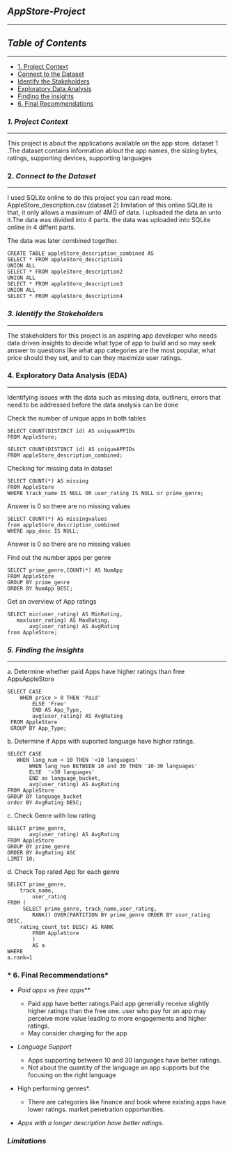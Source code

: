 
## *AppStore-Project*
---
## *Table of Contents*
---
 - [1. Project Context](#project-context)
 - [Connect to the Dataset](#connect-to-the-dataset)
 - [Identify the Stakeholders](#identify-the-stakeholders)
 - [Exploratory Data Analysis](exploratory-data-analysis)
 - [Finding the insights](#finding-the-insights)
 - [6. Final Recommendations](#final-recommendations)

### *1. Project Context* 
---
This project is about the applications available on the app store. 
dataset 1 .The dataset contains information ablout the app names, the sizing bytes, ratings, supporting devices, supporting languages


### 2. *Connect to the Dataset*
---
I used SQLite online to do this project you can read more. AppleStore_description.csv (dataset 2) 
limitation of this online SQLite is that, it only allows a maximum of 4MG of data.  I uploaded the data an  unto it.The data was divided into 4 parts. the data was uploaded into SQLite online in 4 diffent parts.
 
The data was later combined together.
```
CREATE TABLE appleStore_description_combined AS
SELECT * FROM appleStore_description1
UNION ALL
SELECT * FROM appleStore_description2
UNION ALL
SELECT * FROM appleStore_description3
UNION ALL
SELECT * FROM appleStore_description4
```

### *3. Identify the Stakeholders*
---
The stakeholders for this project is an aspiring app developer who needs data driven insights to decide what type of app to build and so may seek answer to questions like what app categories are the most popular, what price should they set, and to can they  maximize user ratings.

  ### 4. Exploratory Data Analysis (EDA)
---
Identifying issues with the data such as missing data, outliners, errors that need to be addressed before the data analysis can be done

Check the number of unique apps in both tables

```
SELECT COUNT(DISTINCT id) AS uniqueAPPIDs
FROM AppleStore; 
```

``` 
SELECT COUNT(DISTINCT id) AS uniqueAPPIDs
FROM appleStore_description_combined;
```

Checking for missing data in dataset

```
SELECT COUNT(*) AS missing
FROM AppleStore
WHERE track_name IS NULL OR user_rating IS NULL or prime_genre;
```

Answer is 0 so there are no missing values

```
SELECT COUNT(*) AS missingvalues
from appleStore_description_combined 
WHERE app_desc IS NULL;
```
Answer is 0 so there are no missing values


Find out the number apps per genre
```
SELECT prime_genre,COUNT(*) AS NumApp
FROM AppleStore
GROUP BY prime_genre
ORDER BY NumApp DESC;
```

 Get an overview of App ratings
 ```
SELECT min(user_rating) AS MinRating,
 	max(user_rating) AS MaxRating,
        avg(user_rating) AS AvgRating
 from AppleStore;
 ``` 

### *5. Finding the insights*
---
a.  Determine whether paid Apps have higher ratings than free AppsAppleStore

```
SELECT CASE
	WHEN price > 0 THEN 'Paid'
        ELSE 'Free'
        END AS App_Type,
        avg(user_rating) AS AvgRating
 FROM AppleStore
 GROUP BY App_Type;
```

b.  Determine if Apps with suported language have higher ratings.
 ```
SELECT CASE
 	WHEN lang_num < 10 THEN '<10 languages'
        WHEN lang_num BETWEEN 10 and 30 THEN '10-30 languages'
        ELSE  '>30 languages'
        END as language_bucket,
        avg(user_rating) AS AvgRating
FROM AppleStore
GROUP BY language_bucket
order BY AvgRating DESC;
```


c. Check Genre with low rating

``` 
SELECT prime_genre,
       avg(user_rating) AS AvgRating
FROM AppleStore
GROUP BY prime_genre
ORDER BY AvgRating ASC
LIMIT 10;
```

d. Check Top rated App for each genre

```
SELECT prime_genre,
	track_name,
        user_rating
FROM (
	 SELECT prime_genre, track_name,user_rating,
		RANK() OVER(PARTITION BY prime_genre ORDER BY user_rating DESC,
	rating_count_tot DESC) AS RANK 
        FROM AppleStore
  		)
        AS a 
WHERE
a.rank=1
```




### * 6. Final Recommendations*

- *Paid apps vs free apps***
  - Paid app have better ratings.Paid app generally receive slightly higher ratings than the free one. user who pay for an app may perceive more value leading to more engagements and higher ratings.
  - May consider charging for the app

- *Language Support*
  - Apps supporting between 10 and 30 languages have better ratings.
  - Not about the quantity of the language an app supports but the focusing on the right language
    
- High performing genres*.
  - There are categories like finance and book where existing apps have lower ratings. market penetration opportunities.

- *Apps with a longer description have better ratings*.

### *Limitations* 


